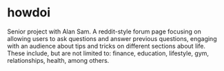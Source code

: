 # howdoi
Senior project with Alan Sam. A reddit-style forum page focusing on allowing users to ask questions and answer previous questions, engaging with an audience about tips and tricks on different sections about life. These include, but are not limited to: finance, education, lifestyle, gym, relationships, health, among others.
